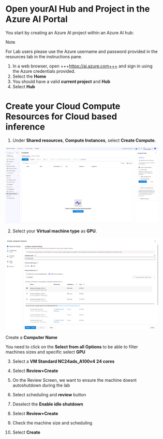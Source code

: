# Open yourAI Hub and Project in the Azure AI Portal

You start by creating an Azure AI project within an Azure AI hub:

> [!NOTE]
> For Lab users please use the Azure username and password provided in the resources tab in the instructions pane.

1. In a web browser, open +++https://ai.azure.com+++ and sign in using the Azure credentials provided.
1. Select the **Home** 
1. You should have a valid **current project** and **Hub**
1. Select **Hub**

# Create your Cloud Compute Resources for Cloud based inference

1. Under **Shared resources**, **Compute Instances**, select **Create Compute**.

  ![Create Azure AI Compute](./images/compute-create.png)

2. Select your **Virtual machine type** as **GPU**. 
    
  ![Compute Size](./images/compute-size.png)

  Create a **Computer Name** 
  
  You need to click on the **Select from all Options** to be able to filter machines sizes and specific select **GPU**
    
3. Select a **VM Standard NC24ads_A100v4**  **24 cores**

4. Select **Review+Create**

5. On the Review Screen, we want to ensure the machine doesnt autoshutdown during the lab 

6. Select scheduling and **review** button 

7. Deselect the **Enable idle shutdown**

8. Select **Review+Create**

9. Check the machine size and scheduling 

10. Select **Create**
